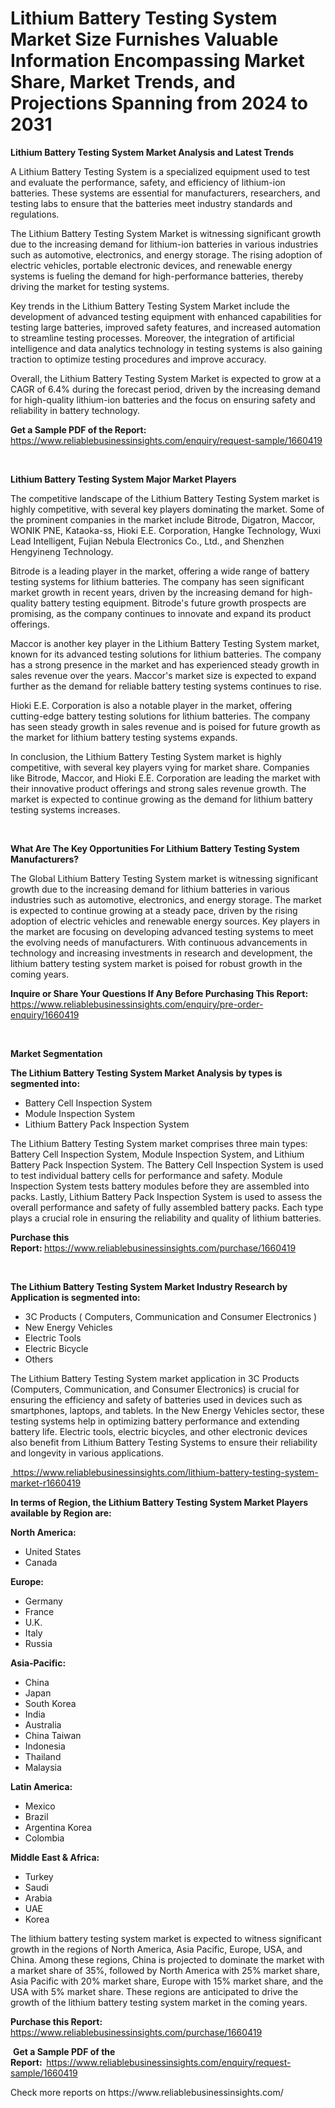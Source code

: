 <p><h1>Lithium Battery Testing System Market Size Furnishes Valuable Information Encompassing Market Share, Market Trends, and Projections Spanning from 2024 to 2031</h1></p><p><strong>Lithium Battery Testing System Market Analysis and Latest Trends</strong></p>
<p><p>A Lithium Battery Testing System is a specialized equipment used to test and evaluate the performance, safety, and efficiency of lithium-ion batteries. These systems are essential for manufacturers, researchers, and testing labs to ensure that the batteries meet industry standards and regulations.</p><p>The Lithium Battery Testing System Market is witnessing significant growth due to the increasing demand for lithium-ion batteries in various industries such as automotive, electronics, and energy storage. The rising adoption of electric vehicles, portable electronic devices, and renewable energy systems is fueling the demand for high-performance batteries, thereby driving the market for testing systems.</p><p>Key trends in the Lithium Battery Testing System Market include the development of advanced testing equipment with enhanced capabilities for testing large batteries, improved safety features, and increased automation to streamline testing processes. Moreover, the integration of artificial intelligence and data analytics technology in testing systems is also gaining traction to optimize testing procedures and improve accuracy.</p><p>Overall, the Lithium Battery Testing System Market is expected to grow at a CAGR of 6.4% during the forecast period, driven by the increasing demand for high-quality lithium-ion batteries and the focus on ensuring safety and reliability in battery technology.</p></p>
<p><strong>Get a Sample PDF of the Report:&nbsp;</strong> <a href="https://www.reliablebusinessinsights.com/enquiry/request-sample/1660419">https://www.reliablebusinessinsights.com/enquiry/request-sample/1660419</a></p>
<p>&nbsp;</p>
<p><strong>Lithium Battery Testing System Major Market Players</strong></p>
<p><p>The competitive landscape of the Lithium Battery Testing System market is highly competitive, with several key players dominating the market. Some of the prominent companies in the market include Bitrode, Digatron, Maccor, WONIK PNE, Kataoka-ss, Hioki E.E. Corporation, Hangke Technology, Wuxi Lead Intelligent, Fujian Nebula Electronics Co., Ltd., and Shenzhen Hengyineng Technology.</p><p>Bitrode is a leading player in the market, offering a wide range of battery testing systems for lithium batteries. The company has seen significant market growth in recent years, driven by the increasing demand for high-quality battery testing equipment. Bitrode's future growth prospects are promising, as the company continues to innovate and expand its product offerings.</p><p>Maccor is another key player in the Lithium Battery Testing System market, known for its advanced testing solutions for lithium batteries. The company has a strong presence in the market and has experienced steady growth in sales revenue over the years. Maccor's market size is expected to expand further as the demand for reliable battery testing systems continues to rise.</p><p>Hioki E.E. Corporation is also a notable player in the market, offering cutting-edge battery testing solutions for lithium batteries. The company has seen steady growth in sales revenue and is poised for future growth as the market for lithium battery testing systems expands.</p><p>In conclusion, the Lithium Battery Testing System market is highly competitive, with several key players vying for market share. Companies like Bitrode, Maccor, and Hioki E.E. Corporation are leading the market with their innovative product offerings and strong sales revenue growth. The market is expected to continue growing as the demand for lithium battery testing systems increases.</p></p>
<p>&nbsp;</p>
<p><strong>What Are The Key Opportunities For Lithium Battery Testing System Manufacturers?</strong></p>
<p><p>The Global Lithium Battery Testing System market is witnessing significant growth due to the increasing demand for lithium batteries in various industries such as automotive, electronics, and energy storage. The market is expected to continue growing at a steady pace, driven by the rising adoption of electric vehicles and renewable energy sources. Key players in the market are focusing on developing advanced testing systems to meet the evolving needs of manufacturers. With continuous advancements in technology and increasing investments in research and development, the lithium battery testing system market is poised for robust growth in the coming years.</p></p>
<p><strong>Inquire or Share Your Questions If Any Before Purchasing This Report:</strong> <a href="https://www.reliablebusinessinsights.com/enquiry/pre-order-enquiry/1660419">https://www.reliablebusinessinsights.com/enquiry/pre-order-enquiry/1660419</a></p>
<p>&nbsp;</p>
<p><strong>Market Segmentation</strong></p>
<p><strong>The Lithium Battery Testing System Market Analysis by types is segmented into:</strong></p>
<p><ul><li>Battery Cell Inspection System</li><li>Module Inspection System</li><li>Lithium Battery Pack Inspection System</li></ul></p>
<p><p>The Lithium Battery Testing System market comprises three main types: Battery Cell Inspection System, Module Inspection System, and Lithium Battery Pack Inspection System. The Battery Cell Inspection System is used to test individual battery cells for performance and safety. Module Inspection System tests battery modules before they are assembled into packs. Lastly, Lithium Battery Pack Inspection System is used to assess the overall performance and safety of fully assembled battery packs. Each type plays a crucial role in ensuring the reliability and quality of lithium batteries.</p></p>
<p><strong>Purchase this Report:&nbsp;</strong><a href="https://www.reliablebusinessinsights.com/purchase/1660419">https://www.reliablebusinessinsights.com/purchase/1660419</a></p>
<p>&nbsp;</p>
<p><strong>The Lithium Battery Testing System Market Industry Research by Application is segmented into:</strong></p>
<p><ul><li>3C Products ( Computers, Communication and Consumer Electronics )</li><li>New Energy Vehicles</li><li>Electric Tools</li><li>Electric Bicycle</li><li>Others</li></ul></p>
<p><p>The Lithium Battery Testing System market application in 3C Products (Computers, Communication, and Consumer Electronics) is crucial for ensuring the efficiency and safety of batteries used in devices such as smartphones, laptops, and tablets. In the New Energy Vehicles sector, these testing systems help in optimizing battery performance and extending battery life. Electric tools, electric bicycles, and other electronic devices also benefit from Lithium Battery Testing Systems to ensure their reliability and longevity in various applications.</p></p>
<p><a href="https://www.reliablebusinessinsights.com/lithium-battery-testing-system-market-r1660419">&nbsp;https://www.reliablebusinessinsights.com/lithium-battery-testing-system-market-r1660419</a></p>
<p><strong>In terms of Region, the Lithium Battery Testing System Market Players available by Region are:</strong></p>
<p>
    <p> <strong> North America: </strong>
        <ul>
            <li>United States</li>
            <li>Canada</li>
        </ul>
        </p> 
    <p> <strong> Europe: </strong>
        <ul>
            <li>Germany</li>
            <li>France</li>
            <li>U.K.</li>
            <li>Italy</li>
            <li>Russia</li>
        </ul>
        </p> 
    <p> <strong> Asia-Pacific: </strong>
        <ul>
            <li>China</li>
            <li>Japan</li>
            <li>South Korea</li>
            <li>India</li>
            <li>Australia</li>
            <li>China Taiwan</li>
            <li>Indonesia</li>
            <li>Thailand</li>
            <li>Malaysia</li>
        </ul>
        </p> 
    <p> <strong> Latin America: </strong>
        <ul>
            <li>Mexico</li>
            <li>Brazil</li>
            <li>Argentina Korea</li>
            <li>Colombia</li>
        </ul>
        </p> 
    <p> <strong> Middle East & Africa: </strong>
        <ul>
            <li>Turkey</li>
            <li>Saudi</li>
            <li>Arabia</li>
            <li>UAE</li>
            <li>Korea</li>
        </ul>
    </p>
    </p>
<p><p>The lithium battery testing system market is expected to witness significant growth in the regions of North America, Asia Pacific, Europe, USA, and China. Among these regions, China is projected to dominate the market with a market share of 35%, followed by North America with 25% market share, Asia Pacific with 20% market share, Europe with 15% market share, and the USA with 5% market share. These regions are anticipated to drive the growth of the lithium battery testing system market in the coming years.</p></p>
<p><strong>Purchase this Report: </strong><a href="https://www.reliablebusinessinsights.com/purchase/1660419">https://www.reliablebusinessinsights.com/purchase/1660419</a></p>
<p>&nbsp;<strong>Get a Sample PDF of the Report:&nbsp;&nbsp;</strong><a href="https://www.reliablebusinessinsights.com/enquiry/request-sample/1660419">https://www.reliablebusinessinsights.com/enquiry/request-sample/1660419</a></p>
<p><strong></strong></p>
<p>Check more reports on https://www.reliablebusinessinsights.com/</p>